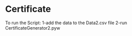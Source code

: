 # Certificate

To run the Script:
1-add the data to the Data2.csv file
2-run CertificateGenerator2.pyw
